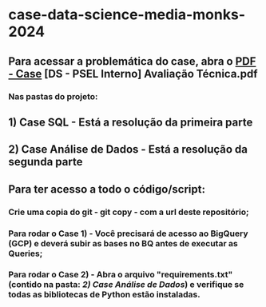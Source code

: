 # case-data-science-media-monks-2024
## Para acessar a problemática do case, abra o [PDF - Case](https://github.com/gustavo-rocha-barbosa/case-data-science-media-monks-2024/tree/main/Case) [DS - PSEL Interno] Avaliação Técnica.pdf

### Nas pastas do projeto:

## 1) Case SQL - Está a resolução da primeira parte
## 2) Case Análise de Dados - Está a resolução da segunda parte

## Para ter acesso a todo o código/script:
### Crie uma copia do git - git copy - com a url deste repositório;
### Para rodar o Case 1) - Você precisará de acesso ao BigQuery (GCP) e deverá subir as bases no BQ antes de executar as Queries;
### Para rodar o Case 2) - Abra o arquivo "requirements.txt" (contido na pasta: *2) Case Análise de Dados*) e verifique se todas as bibliotecas de Python estão instaladas.
